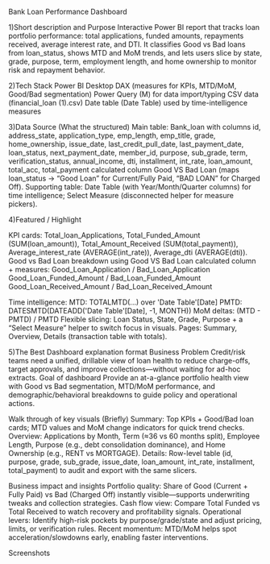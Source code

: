 Bank Loan Performance Dashboard

1)Short description and Purpose
Interactive Power BI report that tracks loan portfolio performance: total applications, funded amounts, repayments received, average interest rate, and DTI. It classifies Good vs Bad loans from loan_status, shows MTD and MoM trends, and lets users slice by state, grade, purpose, term, employment length, and home ownership to monitor risk and repayment behavior.

2)Tech Stack
Power BI Desktop
DAX (measures for KPIs, MTD/MoM, Good/Bad segmentation)
Power Query (M) for data import/typing
CSV data (financial_loan (1).csv)
Date table (Date Table) used by time-intelligence measures

3)Data Source (What the structured)
Main table: Bank_loan with columns
id, address_state, application_type, emp_length, emp_title, grade, home_ownership, issue_date, last_credit_pull_date, last_payment_date, loan_status, next_payment_date, member_id, purpose, sub_grade, term, verification_status, annual_income, dti, installment, int_rate, loan_amount, total_acc, total_payment
calculated column Good VS Bad Loan (maps loan_status → “Good Loan” for Current/Fully Paid, “BAD LOAN” for Charged Off).
Supporting table: Date Table (with Year/Month/Quarter columns) for time intelligence; Select Measure (disconnected helper for measure pickers).

4)Featured / Highlight

KPI cards: Total_loan_Applications, Total_Funded_Amount (SUM(loan_amount)), Total_Amount_Received (SUM(total_payment)), Average_interest_rate (AVERAGE(int_rate)), Average_dti (AVERAGE(dti)).
Good vs Bad Loan breakdown using Good VS Bad Loan calculated column + measures:
Good_Loan_Application / Bad_Loan_Application
Good_Loan_Funded_Amount / Bad_Loan_Funded_Amount
Good_Loan_Received_Amount / Bad_Loan_Received_Amount

Time intelligence:
MTD: TOTALMTD(...) over 'Date Table'[Date]
PMTD: DATESMTD(DATEADD('Date Table'[Date], -1, MONTH))
MoM deltas: (MTD - PMTD) / PMTD
Flexible slicing: Loan Status, State, Grade, Purpose + a “Select Measure” helper to switch focus in visuals.
Pages: Summary, Overview, Details (transaction table with totals).

5)The Best Dashboard explanation format
Business Problem
Credit/risk teams need a unified, drillable view of loan health to reduce charge-offs, target approvals, and improve collections—without waiting for ad-hoc extracts.
Goal of dashboard
Provide an at-a-glance portfolio health view with Good vs Bad segmentation, MTD/MoM performance, and demographic/behavioral breakdowns to guide policy and operational actions.

Walk through of key visuals (Briefly)
Summary: Top KPIs + Good/Bad loan cards; MTD values and MoM change indicators for quick trend checks.
Overview: Applications by Month, Term (≈36 vs 60 months split), Employee Length, Purpose (e.g., debt consolidation dominance), and Home Ownership (e.g., RENT vs MORTGAGE).
Details: Row-level table (id, purpose, grade, sub_grade, issue_date, loan_amount, int_rate, installment, total_payment) to audit and export with the same slicers.

Business impact and insights
Portfolio quality: Share of Good (Current + Fully Paid) vs Bad (Charged Off) instantly visible—supports underwriting tweaks and collection strategies.
Cash flow view: Compare Total Funded vs Total Received to watch recovery and profitability signals.
Operational levers: Identify high-risk pockets by purpose/grade/state and adjust pricing, limits, or verification rules.
Recent momentum: MTD/MoM helps spot acceleration/slowdowns early, enabling faster interventions.

Screenshots 


